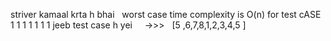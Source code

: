striver kamaal krta h bhai
​
​
worst case time complexity is O(n) for test cASE 1 1 1 1 1 1  1
jeeb test case h yei      ->>>    [5 ,6,7,8,1,2,3,4,5 ]
​
​